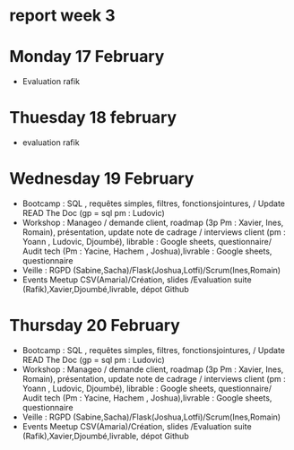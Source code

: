 # report week 3 

# Monday 17 February 

- Evaluation rafik 

# Thuesday 18 february 

- evaluation rafik 

# Wednesday 19 February 

- Bootcamp : SQL , requêtes simples, filtres, fonctionsjointures, / Update READ The Doc (gp = sql pm : Ludovic)
- Workshop : Manageo / demande client, roadmap (3p Pm : Xavier, Ines, Romain), présentation, update note de cadrage / interviews client (pm : Yoann , Ludovic, Djoumbé), librable : Google sheets, questionnaire/ Audit tech (Pm : Yacine, Hachem , Joshua),livrable : Google sheets, questionnaire
- Veille : RGPD (Sabine,Sacha)/Flask(Joshua,Lotfi)/Scrum(Ines,Romain)
- Events Meetup CSV(Amaria)/Création, slides /Evaluation suite (Rafik),Xavier,Djoumbé,livrable, dépot Github
  
# Thursday 20 February

- Bootcamp : SQL , requêtes simples, filtres, fonctionsjointures, / Update READ The Doc (gp = sql pm : Ludovic)
- Workshop : Manageo / demande client, roadmap (3p Pm : Xavier, Ines, Romain), présentation, update note de cadrage / interviews client (pm : Yoann , Ludovic, Djoumbé), librable : Google sheets, questionnaire/ Audit tech (Pm : Yacine, Hachem , Joshua),livrable : Google sheets, questionnaire
- Veille : RGPD (Sabine,Sacha)/Flask(Joshua,Lotfi)/Scrum(Ines,Romain)
- Events Meetup CSV(Amaria)/Création, slides /Evaluation suite (Rafik),Xavier,Djoumbé,livrable, dépot Github